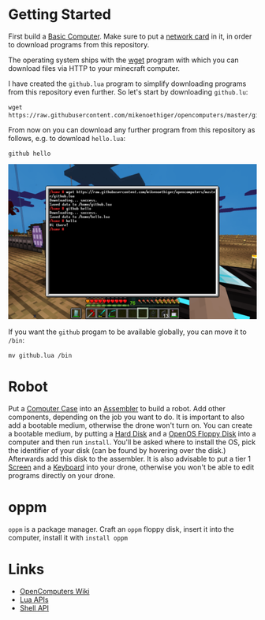 Getting Started
===============

First build a [Basic Computer](https://ocdoc.cil.li/tutorial:oc1_basic_computer). Make sure to put a [network card](https://ocdoc.cil.li/item:network_card) in it, in order to download programs from this repository.

The operating system ships with the [wget](https://linux.die.net/man/1/wget) program with which you can download files via HTTP to your minecraft computer.

I have created the `github.lua` program to simplify downloading programs from this repository even further. So let's start by downloading `github.lu`:

```
wget https://raw.githubusercontent.com/mikenoethiger/opencomputers/master/github.lua
```

From now on you can download any further program from this repository as follows, e.g. to download `hello.lua`:

```
github hello
```

![github installation](github_installation.png)

If you want the `github` progam to be available globally, you can move it to `/bin`:

```
mv github.lua /bin
```

Robot
=====

Put a [Computer Case](https://ocdoc.cil.li/block:computer_case) into an [Assembler](https://ocdoc.cil.li/block:assembler) to build a robot. Add other components, depending on the job you want to do. It is important to also add a bootable medium, otherwise the drone won't turn on. You can create a bootable medium, by putting a [Hard Disk](https://ocdoc.cil.li/item:hard_disk_drive) and a [OpenOS Floppy Disk](https://ocdoc.cil.li/item:openos_floppy) into a computer and then run `install`. You'll be asked where to install the OS, pick the identifier of your disk (can be found by hovering over the disk.) Afterwards add this disk to the assembler. It is also advisable to put a tier 1 [Screen](https://ocdoc.cil.li/block:screen) and a [Keyboard](https://ocdoc.cil.li/block:keyboard) into your drone, otherwise you won't be able to edit programs directly on your drone.

oppm
====

`oppm` is a package manager. Craft an `oppm` floppy disk, insert it into the computer, install it with `install oppm`

Links
=====

* [OpenComputers Wiki](https://ocdoc.cil.li/)
* [Lua APIs](https://ocdoc.cil.li/api)
* [Shell API](https://ocdoc.cil.li/api:shell)
